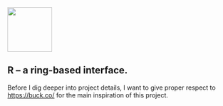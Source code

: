 <img src="https://user-images.githubusercontent.com/38649555/150829361-4b8f31b4-dedd-402c-9224-658ad179137e.gif" width="100"/>

## R – a ring-based interface.

Before I dig deeper into project details, I want to give proper respect to https://buck.co/ for the main inspiration of this project.